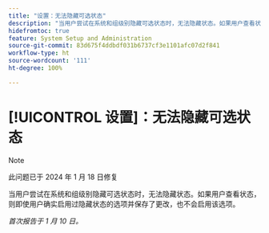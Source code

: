 ```yaml
---
title: "设置：无法隐藏可选状态"
description: "当用户尝试在系统和组级别隐藏可选状态时，无法隐藏状态。如果用户查看状态，则即使用户确实启用过隐藏状态的选项并保存了更改，也不会启用该选项。"
hidefromtoc: true
feature: System Setup and Administration
source-git-commit: 83d675f4ddbdf031b6737cf3e1101afc07d2f841
workflow-type: ht
source-wordcount: '111'
ht-degree: 100%

---
```



# [!UICONTROL 设置]：无法隐藏可选状态

>[!NOTE]
>
>此问题已于 2024 年 1 月 18 日修复

当用户尝试在系统和组级别隐藏可选状态时，无法隐藏状态。如果用户查看状态，则即使用户确实启用过隐藏状态的选项并保存了更改，也不会启用该选项。

_首次报告于 1 月 10 日。_
